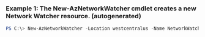 ### Example 1: The New-AzNetworkWatcher cmdlet creates a new Network Watcher resource. (autogenerated)
```powershell
PS C:\> New-AzNetworkWatcher -Location westcentralus -Name NetworkWatcher_westcentralus -ResourceGroupName NetworkWatcherRG -Tag $tag
```

